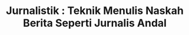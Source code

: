 ---
layout:   certificate
title:    "Jurnalistik : Teknik Menulis Naskah Berita Seperti Jurnalis Andal"
slug:     jurnalistik
category: skillacademy
issuer:   "Skill Academy"
---